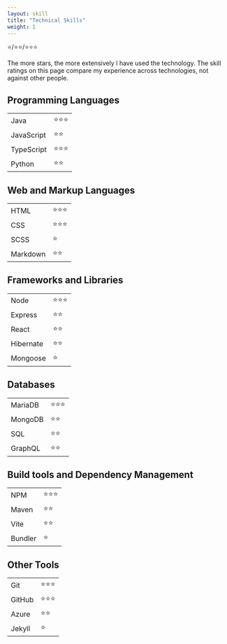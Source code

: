 ```yaml
---
layout: skill
title: "Technical Skills"
weight: 1
---
```


⭐/⭐⭐/⭐⭐⭐
<p class="margin-on-bottom">The more stars, the more extensively I have used the technology. The skill ratings on this page compare my experience across technologies, not against other people.</p>

<h2>Programming Languages</h2>
<table class="skill-table">
    <tr><td>Java</td><td>⭐⭐⭐</td></tr>
    <tr><td>JavaScript</td><td>⭐⭐</td></tr>
    <tr><td>TypeScript</td><td>⭐⭐⭐</td></tr>
    <tr><td>Python</td><td>⭐⭐</td></tr>
</table>

<h2>Web and Markup Languages</h2>
<table class="skill-table">
    <tr><td>HTML</td><td>⭐⭐⭐</td></tr>
    <tr><td>CSS</td><td>⭐⭐⭐</td></tr>
    <tr><td>SCSS</td><td>⭐</td></tr>
    <tr><td>Markdown</td><td>⭐⭐</td></tr>
</table>

<h2>Frameworks and Libraries</h2>
<table class="skill-table">
    <tr><td>Node</td><td>⭐⭐⭐</td></tr>
    <tr><td>Express</td><td>⭐⭐</td></tr>
    <tr><td>React</td><td>⭐⭐</td></tr>
    <tr><td>Hibernate</td><td>⭐⭐</td></tr>
    <tr><td>Mongoose</td><td>⭐</td></tr>
</table>

<h2>Databases</h2>
<table class="skill-table">
    <tr><td>MariaDB</td><td>⭐⭐⭐</td></tr>
    <tr><td>MongoDB</td><td>⭐⭐</td></tr>
    <tr><td>SQL</td><td>⭐⭐</td></tr>
    <tr><td>GraphQL</td><td>⭐⭐</td></tr>
</table>

<h2>Build tools and Dependency Management</h2>
<table class="skill-table">
    <tr><td>NPM</td><td>⭐⭐⭐</td></tr>
    <tr><td>Maven</td><td>⭐⭐</td></tr>
    <tr><td>Vite</td><td>⭐⭐</td></tr>
    <tr><td>Bundler</td><td>⭐</td></tr>
</table>

<h2>Other Tools</h2>
<table class="skill-table">
    <tr><td>Git</td><td>⭐⭐⭐</td></tr>
    <tr><td>GitHub</td><td>⭐⭐⭐</td></tr>
    <tr><td>Azure</td><td>⭐⭐</td></tr>
    <tr><td>Jekyll</td><td>⭐</td></tr>
</table>

<p class="margin-on-top"></p>
